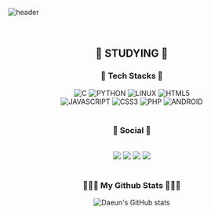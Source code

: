 ![header](https://capsule-render.vercel.app/api?type=waving&color=f9d9ca&height=160&section=header&text=Hi!%20I'm%20Daeun!&fontAlign=50&fontAlignY=70&fontSize=90&fontColor=111111)
<br><br><br>

## <p align=center>🍒 STUDYING 🍒</p>
### <p align=center>📖 Tech Stacks 📖</p>
<div align=center>
<img alt="C" src ="https://img.shields.io/badge/C-A8B9CC.svg?&style=for-the-badge&logo=C&logoColor=white"/> <img alt="PYTHON" src ="https://img.shields.io/badge/PYTHON-3776AB.svg?&style=for-the-badge&logo=PYTHON&logoColor=white"/> <img alt="LINUX" src ="https://img.shields.io/badge/LINUX-FCC624.svg?&style=for-the-badge&logo=LINUX&logoColor=white"/> <img alt="HTML5" src ="https://img.shields.io/badge/HTML5-E34F26.svg?&style=for-the-badge&logo=HTML5&logoColor=white"/><br> <img alt="JAVASCRIPT" src ="https://img.shields.io/badge/JAVASCRIPT-F7DF1E.svg?&style=for-the-badge&logo=JAVASCRIPT&logoColor=white"/> <img alt="CSS3" src ="https://img.shields.io/badge/CSS3-1572B6.svg?&style=for-the-badge&logo=CSS3&logoColor=white"/> <img alt="PHP" src ="https://img.shields.io/badge/PHP-777BB4.svg?&style=for-the-badge&logo=PHP&logoColor=white"/> <img alt="ANDROID" src ="https://img.shields.io/badge/ANDROID STUDIO-3DDC84.svg?&logo=ANDROID STUDIO&style=for-the-badge&logoColor=white"/>
</div>
<br>

<h3 align="center"><b>💌 Social 💌 </b></h3>
</br>
<div align="center">
<a href="mailto:nde40345@gmail.com"><img src="https://img.shields.io/badge/Gmail-D14836?style=for-the-badge&logo=gmail&logoColor=white&link=mailto:nde40345@gmail.com"/></a>
<a href="https://www.instagram.com/ska_ekdms"><img src="https://img.shields.io/badge/Instagram-%23E4405F.svg?style=for-the-badge&logo=Instagram&logoColor=white&link=https://www.instagram.com/ska_ekdms"/></a>
<a href="https://velog.io/@namdaeun"><img src="http://img.shields.io/badge/-Velog-20c997?style=for-the-badge&link=https://velog.io/@namdaeun"/></a>
<a href="https://dacoding.tistory.com"><img src="http://img.shields.io/badge/-Tistory-000000?style=for-the-badge&link=https://dacoding.tistory.com"/></a>
<br>
<br/>
 
<h3 align="center">👩🏻‍💻 My Github Stats 👩🏻‍💻</h3>
<div align="center">
  
![Daeun's GitHub stats](https://github-readme-stats.vercel.app/api?username=namdaeun&show_icons=true&theme=rose)
</div>
